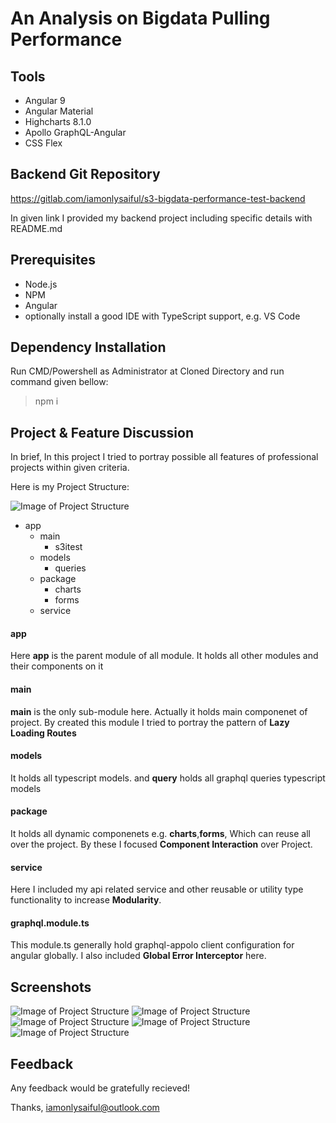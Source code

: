 # An Analysis on Bigdata Pulling Performance 

## Tools

* Angular 9
* Angular Material
* Highcharts 8.1.0
* Apollo GraphQL-Angular
* CSS Flex 

## Backend Git Repository

https://gitlab.com/iamonlysaiful/s3-bigdata-performance-test-backend

In given link I provided my backend project including specific details with README.md

## Prerequisites

* Node.js
* NPM
* Angular 
* optionally install a good IDE with TypeScript support, e.g. VS Code

##  Dependency Installation

Run CMD/Powershell as Administrator at Cloned Directory and run command given bellow:

> npm i

## Project & Feature Discussion

In brief, In this project I tried to portray possible all features of professional projects within given criteria.

Here is my Project Structure:

![Image of Project Structure](src/assets/images/img-1.PNG)

* app
  * main
    * s3itest
  * models
    * queries
  * package
    * charts
    * forms
  * service

#### app
Here **app** is the parent module of all module. It holds all other modules and their components on it

#### main
**main** is the only sub-module here. Actually it holds main componenet of project. By created this module 
I tried to portray the pattern of **Lazy Loading Routes** 

#### models
It holds all typescript models. and **query** holds all graphql queries typescript models 

#### package
It holds all dynamic componenets e.g. **charts**,**forms**, Which can reuse all over the project. By these I focused **Component Interaction** 
over Project.
 
#### service
Here I included my api related service and other reusable or utility type functionality to increase **Modularity**.

#### graphql.module.ts
This module.ts generally hold graphql-appolo client configuration for angular globally.
I also included **Global Error Interceptor** here.

## Screenshots

![Image of Project Structure](src/assets/images/img-2.png)
![Image of Project Structure](src/assets/images/img-3.png)
![Image of Project Structure](src/assets/images/img-4.png)
![Image of Project Structure](src/assets/images/img-5.png)
![Image of Project Structure](src/assets/images/img-6.png)

## Feedback

Any feedback would be gratefully recieved!

Thanks, iamonlysaiful@outlook.com